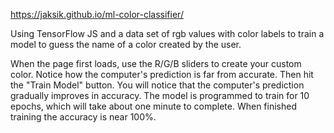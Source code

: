 https://jaksik.github.io/ml-color-classifier/

Using TensorFlow JS and a data set of rgb values with color labels to train a model to guess the name of a color created by the user.

When the page first loads, use the R/G/B sliders to create your custom color.
Notice how the computer's prediction is far from accurate.
Then hit the "Train Model" button.
You will notice that the computer's prediction gradually improves in accuracy.
The model is programmed to train for 10 epochs, which will take about one minute to complete.
When finished training the accuracy is near 100%.